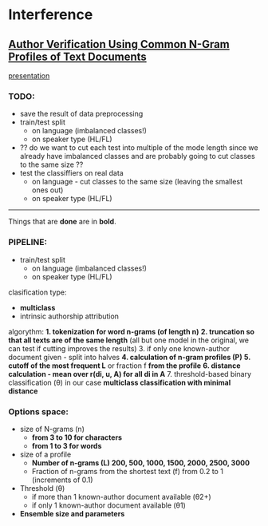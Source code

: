 # Interference

## [Author Verification Using Common N-Gram Profiles of Text Documents](https://www.aclweb.org/anthology/C14-1038.pdf)
[presentation](https://docs.google.com/presentation/d/1BZhBRqKzosFH2LZMjeQsJ-l_2NAoIszGsNeXn3zk0Z8/edit#slide=id.g7e294f0bb6_0_100)

### TODO:
- save the result of data preprocessing
- train/test split
    - on language (imbalanced classes!)
    - on speaker type (HL/FL)
- ?? do we want to cut each test into multiple of the mode length since we already have imbalanced classes and are probably going to cut classes to the same size ??
- test the classiffiers on real data
    - on language - cut classes to the same size (leaving the smallest ones out)
    - on speaker type (HL/FL)

---
Things that are **done** are in **bold**.

### PIPELINE:
- train/test split
    - on language (imbalanced classes!)
    - on speaker type (HL/FL)
    
clasification type:
- **multiclass**
- intrinsic authorship attribution

algorythm:
**1. tokenization for word n-grams (of length n)**
**2. truncation so that all texts are of the same length** (all but one model in the original, we can test if cutting improves the results)
3. if only one known-author document given - split into halves
**4. calculation of n-gram profiles (P)**
**5. cutoff of the most frequent L** or fraction f **from the profile**
**6. distance calculation - mean over r(di, u, A) for all di in A**
7. threshold-based binary classification (θ) in our case **multiclass classification with minimal distance**

### Options space:
- size of N-grams (n)
    - **from 3 to 10 for characters**
    - **from 1 to 3 for words**
- size of a profile 
    - **Number of n-grams (L) 200, 500, 1000, 1500, 2000, 2500, 3000**
    - Fraction of n-grams from the shortest text (f) from 0.2 to 1 (increments of 0.1)
- Threshold (θ)
  - if more than 1 known-author document available (θ2+)
  - if only 1 known-author document available (θ1)
- **Ensemble size and parameters**
